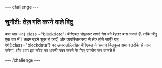--- challenge ---
## चुनौती: तेज़ गति करने वाले बिंदु
क्या आप `गति`{:class ="blockdata"} वेरिएबल जोड़कर अपने गेम को बेहतर बना सकते हैं, ताकि बिंदु एक बार में 1 कदम बढ़ने शुरू हो जाएँ, और व्यवस्थित रूप से तेज होते जाएँ? यह `देरी`{:class="blockdata"} पर ऊपर उल्लिखित वेरिएबल के समान बिलकुल समान तरीके से काम करेगा, और आप इस कोड का अपनी मदद करने के लिए उपयोग कर सकते हैं।




--- /challenge ---
